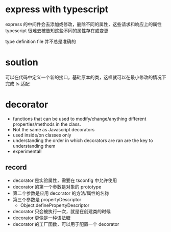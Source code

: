 # express with typescript

express 的中间件会去添加或修改，删除不同的属性，这些请求和响应上的属性 typescript 很难去被告知这些不同的属性存在或变更

type definition file 并不总是准确的

# soution

可以在代码中定义一个新的接口，基础原本的类，这样就可以在最小修改的情况下完成 ts 适配

# decorator

- functions that can be used to modify/change/anything different properties/methods in the class.
- Not the same as Javascript decorators
- used inside/on classes only
- understanding the order in which decorators are ran are the key to understanding them
- experimental!

## record

- decorator 是实验属性，需要在 tsconfig 中允许使用
- decorator 的第一个参数是对象的 prototype
- 第二个参数是应用 decorator 的方法/属性的名称
- 第三个参数是 propertyDescriptor
  - Object.definePropertyDescriptor
- decorator 只会被执行一次，就是在创建类的时候
- decorator 更像是一种语法糖
- decorator 的工厂函数，可以用于配置一个 decorator
